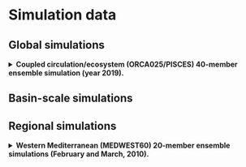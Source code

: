 # Simulation data

## Global simulations

<details>
  <summary><strong>Coupled circulation/ecosystem (ORCA025/PISCES) 40-member ensemble simulation (year 2019).</strong></summary>

<hr style="border:1px solid blue">

  * By: Mikhail Popov
  * Project: SEAMLESS
  * Storage machine: jean-zay (IDRIS)
  * Directory : /gpfsstore/rech/egi/uzx13pp/Ensembles
  * Size: 34 Tb
  * More details in SEAMLESS deliverable 3.4.

<hr style="border:1px solid blue">
</details>

## Basin-scale simulations

## Regional simulations

<details>
  <summary><strong>Western Mediterranean (MEDWEST60) 20-member ensemble simulations (February and March, 2010).</strong></summary>

<hr style="border:1px solid blue">

  * By: Stéphanie Leroux
  * Project: IMMERSE
  * Storage machine: jean-zay (IDRIS)
  * Directory : /gpfsstore/rech/egi/commun/MEDWEST60
  * Size: 75 Tb
  * More details in <a href="https://doi.org/10.5194/os-2022-11">Leroux et al., 2022</a>

<hr style="border:1px solid blue">
</details>

